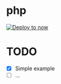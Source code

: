 # php

[![Deploy to now](https://deploy.now.sh/static/button.svg)](https://deploy.now.sh/?repo=https://github.com/deploy-now/php)

# TODO
- [x] Simple example
- [ ] ...